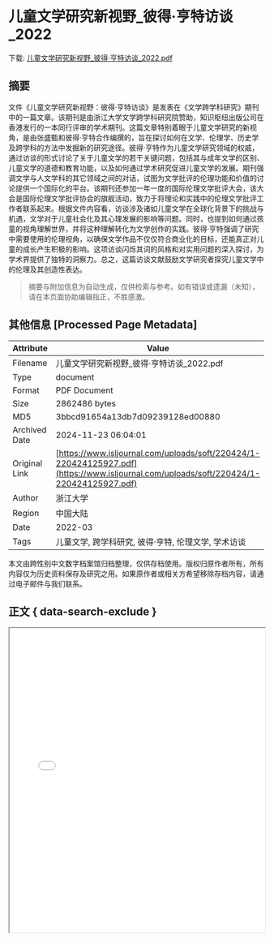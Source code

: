 # 儿童文学研究新视野_彼得·亨特访谈_2022

<!-- tcd_download_link -->
下载: <a href="../儿童文学研究新视野_彼得·亨特访谈_2022.pdf" download>儿童文学研究新视野_彼得·亨特访谈_2022.pdf</a>
<!-- tcd_download_link_end -->

## 摘要

<!-- tcd_abstract -->
文件《儿童文学研究新视野：彼得·亨特访谈》是发表在《文学跨学科研究》期刊中的一篇文章。该期刊是由浙江大学文学跨学科研究院赞助，知识枢纽出版公司在香港发行的一本同行评审的学术期刊。这篇文章特别着眼于儿童文学研究的新视角，是由张盛甄和彼得·亨特合作编撰的，旨在探讨如何在文学、伦理学、历史学及跨学科的方法中发掘新的研究途径。彼得·亨特作为儿童文学研究领域的权威，通过访谈的形式讨论了关于儿童文学的若干关键问题，包括其与成年文学的区别、儿童文学的道德和教育功能，以及如何通过学术研究促进儿童文学的发展。期刊强调文学与人文学科的其它领域之间的对话，试图为文学批评的伦理功能和价值的讨论提供一个国际化的平台。该期刊还参加一年一度的国际伦理文学批评大会，该大会是国际伦理文学批评协会的旗舰活动，致力于将理论和实践中的伦理文学批评工作者联系起来。根据文件内容看，访谈涉及诸如儿童文学在全球化背景下的挑战与机遇，文学对于儿童社会化及其心理发展的影响等问题。同时，也提到如何通过孩童的视角理解世界，并将这种理解转化为文学创作的实践。彼得·亨特强调了研究中需要使用的伦理视角，以确保文学作品不仅仅符合商业化的目标，还能真正对儿童的成长产生积极的影响。这项访谈闪烁其词的风格和对实用问题的深入探讨，为学术界提供了独特的洞察力。总之，这篇访谈文献鼓励文学研究者探究儿童文学中的伦理及其创造性表达。

<!-- tcd_abstract_end -->

> 摘要与附加信息为自动生成，仅供检索与参考。如有错误或遗漏（未知），请在本页面协助编辑指正，不胜感激。

## 其他信息 [Processed Page Metadata]

| Attribute       | Value                                  |
|-----------------|----------------------------------------|
| Filename        | 儿童文学研究新视野_彼得·亨特访谈_2022.pdf                             |
| Type            | document                                 |
| Format          | PDF Document                               |
| Size            | 2862486 bytes                           |
| MD5             | 3bbcd91654a13db7d09239128ed00880                                  |
| Archived Date   | 2024-11-23 06:04:01                             |
| Original Link   | [https://www.isljournal.com/uploads/soft/220424/1-220424125927.pdf](https://www.isljournal.com/uploads/soft/220424/1-220424125927.pdf)                         |
| Author          | 浙江大学                               |
| Region          | 中国大陆                               |
| Date            | 2022-03                                 |
| Tags            | 儿童文学, 跨学科研究, 彼得·亨特, 伦理文学, 学术访谈                                 |

本文由跨性别中文数字档案馆归档整理，仅供存档使用。版权归原作者所有，所有内容仅为历史资料保存及研究之用。如果原作者或相关方希望移除存档内容，请通过电子邮件与我们联系。

## 正文 { data-search-exclude }

<!-- tcd_main_text -->
<iframe src="../儿童文学研究新视野_彼得·亨特访谈_2022.pdf" width="100%" height="600px">
    <p>无法显示PDF，请下载查看。</p>
</iframe>
<!-- tcd_main_text_end -->

